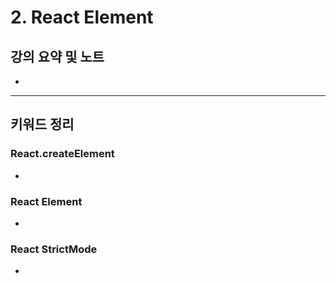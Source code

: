 # 2. React Element

## 강의 요약 및 노트

- 

---

## 키워드 정리

### React.createElement
- 

### React Element
- 

### React StrictMode
- 
